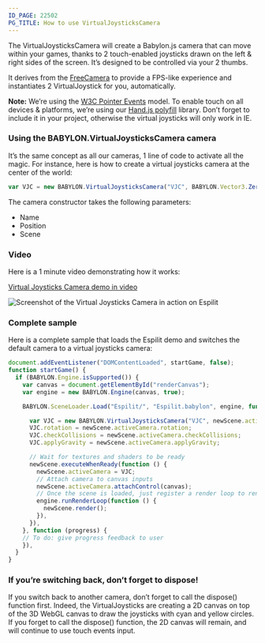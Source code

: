 ```yaml
---
ID_PAGE: 22502
PG_TITLE: How to use VirtualJoysticksCamera
---
```

The VirtualJoysticksCamera will create a Babylon.js camera that can move within your games, thanks to 2 touch-enabled joysticks drawn on the left &amp; right sides of the screen. It’s designed to be controlled via your 2 thumbs.

It derives from the [FreeCamera](https://github.com/BabylonJS/Babylon.js/blob/master/Babylon/Cameras/babylon.freeCamera.js) to provide a FPS-like experience and instantiates 2 VirtualJoystick for you, automatically.

**Note:** We’re using the [W3C Pointer Events](http://www.w3.org/TR/pointerevents/) model. To enable touch on all devices &amp; platforms, we’re using our [Hand.js polyfill](http://handjs.codeplex.com/) library. Don’t forget to include it in your project, otherwise the virtual joysticks will only work in IE.

### Using the BABYLON.VirtualJoysticksCamera camera

It’s the same concept as all our cameras, 1 line of code to activate all the magic. For instance, here is how to create a virtual joysticks camera at the center of the world:

```javascript
var VJC = new BABYLON.VirtualJoysticksCamera("VJC", BABYLON.Vector3.Zero(), scene);
```

The camera constructor takes the following parameters:

- Name
- Position
- Scene

### Video

Here is a 1 minute video demonstrating how it works:

[Virtual Joysticks Camera demo in video](https://www.youtube.com/watch?v=53Piiy71lB0)

![Screenshot of the Virtual Joysticks Camera in action on Espilit](http://david.blob.core.windows.net/babylonjs/VJCBabylon.jpg)

### Complete sample

Here is a complete sample that loads the Espilit demo and switches the default camera to a virtual joysticks camera:

```javascript
document.addEventListener("DOMContentLoaded", startGame, false);
function startGame() {
  if (BABYLON.Engine.isSupported()) {
    var canvas = document.getElementById("renderCanvas");
    var engine = new BABYLON.Engine(canvas, true);

    BABYLON.SceneLoader.Load("Espilit/", "Espilit.babylon", engine, function (newScene) {

      var VJC = new BABYLON.VirtualJoysticksCamera("VJC", newScene.activeCamera.position, newScene);
      VJC.rotation = newScene.activeCamera.rotation;
      VJC.checkCollisions = newScene.activeCamera.checkCollisions;
      VJC.applyGravity = newScene.activeCamera.applyGravity;

      // Wait for textures and shaders to be ready
      newScene.executeWhenReady(function () {
        newScene.activeCamera = VJC;
        // Attach camera to canvas inputs
        newScene.activeCamera.attachControl(canvas);
        // Once the scene is loaded, just register a render loop to render it
        engine.runRenderLoop(function () {
          newScene.render();
        }),
      }),
    }, function (progress) {
    // To do: give progress feedback to user
    }),
  }
}
```

### If you’re switching back, don’t forget to dispose!

If you switch back to another camera, don’t forget to call the dispose() function first. Indeed, the VirtualJoysticks are creating a 2D canvas on top of the 3D WebGL canvas to draw the joysticks with cyan and yellow circles. If you forget to call the dispose() function, the 2D canvas will remain, and will continue to use touch events input.
